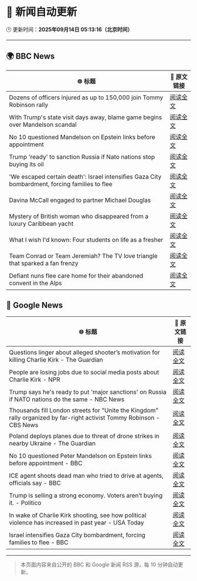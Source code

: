 # 🧠 新闻自动更新

🕒 更新时间：**2025年09月14日 05:13:16（北京时间）**

---

## 🌍 BBC News

| 🌐 标题 | 🔗 原文链接 |
|--------|-------------|
| Dozens of officers injured as up to 150,000 join Tommy Robinson rally | [阅读全文](https://www.bbc.com/news/articles/cwydezxl0xlo?at_medium=RSS&at_campaign=rss) |
| With Trump's state visit days away, blame game begins over Mandelson scandal | [阅读全文](https://www.bbc.com/news/articles/cp8j2d5xm78o?at_medium=RSS&at_campaign=rss) |
| No 10 questioned Mandelson on Epstein links before appointment | [阅读全文](https://www.bbc.com/news/articles/cn82rdmzr20o?at_medium=RSS&at_campaign=rss) |
| Trump 'ready' to sanction Russia if Nato nations stop buying its oil | [阅读全文](https://www.bbc.com/news/articles/c62zxp1y5lwo?at_medium=RSS&at_campaign=rss) |
| 'We escaped certain death': Israel intensifies Gaza City bombardment, forcing families to flee | [阅读全文](https://www.bbc.com/news/articles/c20v15j9l3wo?at_medium=RSS&at_campaign=rss) |
| Davina McCall engaged to partner Michael Douglas | [阅读全文](https://www.bbc.com/news/articles/cwynd9v6zl3o?at_medium=RSS&at_campaign=rss) |
| Mystery of British woman who disappeared from a luxury Caribbean yacht | [阅读全文](https://www.bbc.com/news/articles/c4g2zv1px7jo?at_medium=RSS&at_campaign=rss) |
| What I wish I'd known: Four students on life as a fresher | [阅读全文](https://www.bbc.com/news/articles/ce801vd85q0o?at_medium=RSS&at_campaign=rss) |
| Team Conrad or Team Jeremiah? The TV love triangle that sparked a fan frenzy | [阅读全文](https://www.bbc.com/news/articles/cvgr8xy5dlro?at_medium=RSS&at_campaign=rss) |
| Defiant nuns flee care home for their abandoned convent in the Alps | [阅读全文](https://www.bbc.com/news/articles/c5y8r2gk0vyo?at_medium=RSS&at_campaign=rss) |

## 📰 Google News

| 🌐 标题 | 🔗 原文链接 |
|--------|-------------|
| Questions linger about alleged shooter’s motivation for killing Charlie Kirk - The Guardian | [阅读全文](https://news.google.com/rss/articles/CBMimwFBVV95cUxOVzhqQXNCVWozeWpRWVMyOVhLYUR6T2Y5Q21NRjNGRmdlaWYtaGVjczUwYXJ0NTZhT2ZsaVVBbnlsc1hudUFCYUZ6bGZvZEQzUkkxR3hmaWpWZ1U5UXNWMC1STWlaZWFQVlE2Y3NnS3gtdGRFaXoxVl9EUmd2a2c3NVQyNHJ2d3gyMTR2b2JUS09VMWx5amsxZExSWQ?oc=5) |
| People are losing jobs due to social media posts about Charlie Kirk - NPR | [阅读全文](https://news.google.com/rss/articles/CBMingFBVV95cUxNYkpBZzFyM1lfcGJDUmhHSUFoSzhITFNiVm0xclkyd05SMkZjV2pJR0J6RjNKTjBVSlNrUy1mZ3BfbERxTFk4RUpyTGVBQ2FvUU1BcUNsNGp2TmY1dm5EQ0ZXWFpxZkgzc3hNMEFCNWVkWWZRdTNLenZRaFVXUlZaQ0Q2aG1sRG9MZUwtLXM1c3FhSFNVbEU3cC1EM1pkUQ?oc=5) |
| Trump says he's ready to put 'major sanctions' on Russia if NATO nations do the same - NBC News | [阅读全文](https://news.google.com/rss/articles/CBMisAFBVV95cUxNdjVhU240U0VHTHJOeFZGT0luNGNOQzl1eDlJeDd2ZTY2c0IzNmtJNDBHWmVaekFYb01ULW4waE52VnRYRVFRbk42ekRzd3ZFaEV1LWJHeXBLUEVqaHh6MUdTbndHVm9rTlFZc3czcFVpVExzNEpESU9aVmVRdUl6WFM4VGdBMm5hSUxxYlZIZWk0c0E0dVU2TnV3ZVNkTmZFcjIteTNvc0I3YVRYbVVJYtIBVkFVX3lxTE94aTE1LUx0clgzRWhzTkhwZjgtRjdVMG15MXpsZXBKYmdPMXByQlJfNEhpZUZ1RTUzRHoxOGI2akZVX3UwdWs0a0MwUGVWRk92TXp5Q1FB?oc=5) |
| Thousands fill London streets for "Unite the Kingdom" rally organized by far-right activist Tommy Robinson - CBS News | [阅读全文](https://news.google.com/rss/articles/CBMiqwFBVV95cUxOOHNEZnJ1bTZ3WFJDRWZfcDA2TF9xOENULXFnVHhNZ3JFcUQtZ0tUZ3JHTGdqc3cxa1VnbnVRZzd4M05LaUNjRTk4cWc2aG1IZTl6RUN0aXA4amZqOF80TTJKVEJGb0EzYlhZZFpiNmYwMkZhbi1PaS1LYlhjbXlCWUh2LVFHT09xSlZLWEFqM1NOdW00UHIwSVVrYUU2a2RNbU5fTFVoMTdoOEXSAbABQVVfeXFMTjJRXzZ2V1FQbFN2aHJ4VWx5azhXSnhOUDBtbk1GRzByV1E4a3ZIQUhkMHQ2UW44VUFYNDI2cU44UldqVGpMY3BDb2VPT1ZOdWRUaFlFRDNiX3g0Tmh6WnQ2cVotQ3pYZU9HaTZiblg0Z19ZUkNCRFZRN3NPTGczX2hCVE9UbTFKQVdFbzlkTGtQMF9Uc2NOc0dkV3pGME5NbkNGbEFYS0RKV2Rpb2hZcGI?oc=5) |
| Poland deploys planes due to threat of drone strikes in nearby Ukraine - The Guardian | [阅读全文](https://news.google.com/rss/articles/CBMitwFBVV95cUxQVU9GX2IzdE0xcjVRU3dsQ0UtdTZ5YnFxSVV2N2tqTThQbW5COWYtcy1XcTFqM3JZblpZZExqQ2VIeGFmQ1llNTFxdWlMSW1RU0tkSlVSbmRRNTBwWkl0NVpxRVFGZFZmZkFGTmd3S3RwYlZ2b0FXZExfb1RwbFBJZ0xwczdZSy1KdUJVYTJmVlBCMzVHdkJYVGpDWG1QYmprSnFxRFZUT0tfamtYTzh1VC1nMmFDTEU?oc=5) |
| No 10 questioned Peter Mandelson on Epstein links before appointment - BBC | [阅读全文](https://news.google.com/rss/articles/CBMiWkFVX3lxTFAwTzJucW1sbzF5b1NwdUxpU1lVZXo1cGdmZXhEUUxQbDJBdGVvbElqX1VtOTZRbmQ0RzNiNzNEVzJZOVVTRzczMVRNcFd3d285Qm4tUFJLTmZlQdIBX0FVX3lxTE9wQnkyODQ0a0oweE1XOE9vTEtjdUxKakFxcVczV1JWMHBqeE1sbGEydmZOM2dlcE5hMUplZ3ZwdzVyMU9qWnJSUW1vbTBvVVZiWTZjQXZmSTQ3Wk1DSUF3?oc=5) |
| ICE agent shoots dead man who tried to drive at agents, officials say - BBC | [阅读全文](https://news.google.com/rss/articles/CBMiWkFVX3lxTE54T1JCQXlOeDZCZEdZT3RUYkhHbm5ZN0NKQk9tYkdJM0x5M0hxN2hJckFHV05IZ0F1ZUtpRmxxZUNTT05wc2VIMnZmZC1QOEtCNHFNV3hnYXdBd9IBX0FVX3lxTE1BUXNBMTZzMmNqcEZKWFdVUGQ5NU8zeGdUOWpsLVM1cC1Bb2poUGdTZ0c1UWJIcTQwTHBYYkV3MUZoRTVxSVRFeUdNRFp5bElCd2Vqb1lKX1poZVpIUVI4?oc=5) |
| Trump is selling a strong economy. Voters aren’t buying it. - Politico | [阅读全文](https://news.google.com/rss/articles/CBMiqgFBVV95cUxPZ041ZTlWRTR3Z0xrRWlEUmIyY0c5UW8yMHdRSDZrWTNRSmp5Zm1zRHdQNjlwa1ZaaFEzTzZmY2VDTXhHbEhJcHh1WmxxRm9raWIzdldOZW5ndU1ZbFhjSHRsNU14M3hLQkVEUnVJbkJjcTJkNnFIb01Za2czNnhWY29vSnRpcjZvY3B5eXN6X2xkLXFnYldaS0NFRXhNWEk0dk5PMTVwTHpQUQ?oc=5) |
| In wake of Charlie Kirk shooting, see how political violence has increased in past year - USA Today | [阅读全文](https://news.google.com/rss/articles/CBMirgFBVV95cUxNWXVVNHEyY2ZRWXVuSzRPZmRkWHZUNzJwOWhOb0VDSlRZR0Q2eFZ0Z1ZlaE9yTFNRd0hDa3JFVGRjVF85M3ltUUNROTJ6YkJUQWpnNk43alpjeE9ORURZSU5hM1lYeF9CZU93UnVnYjdJSk1MeGNUTk1uaE03eHNrR0F0LUpCMFg0OEhoUC1UWWNnSFhMLV80ZVFkV3JBVS1Qa2s1UGd1Rl9STDUwbFE?oc=5) |
| Israel intensifies Gaza City bombardment, forcing families to flee - BBC | [阅读全文](https://news.google.com/rss/articles/CBMiWkFVX3lxTE9LT2VKd1l2WXBwUTJoSksyYXpRVlpyLVFXTDA4bU9YWW5MZHVfdS0zMkRkdDlLQnZ6YXQ3TU9HUEVFZ2ZhUUJacWxOSmJJNnQ4R0lXWnNBalp6QdIBX0FVX3lxTE9pUDFoOXNRdERXOVhpYlBDWk5YMURFRjg5bEwtbHA0bTFyc0Vva3AwaWxRYnFWS3ZJQktpbjN6cmdUd1JlR3cwZVE2d29ubHVRczBhR3hqWFFGbkl2WHBv?oc=5) |

---
> 本页面内容来自公开的 BBC 和 Google 新闻 RSS 源，每 10 分钟自动更新。
